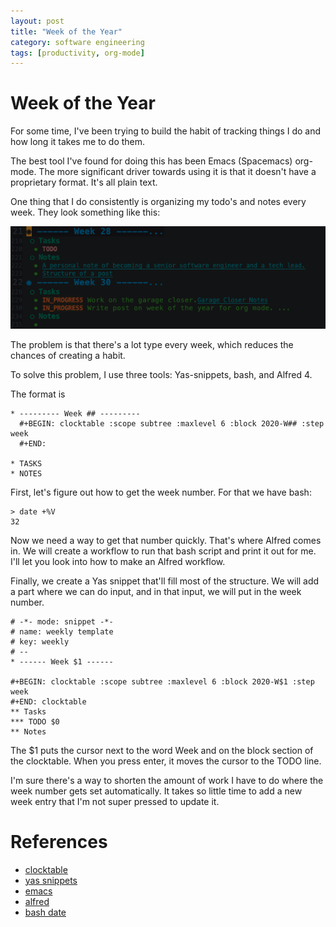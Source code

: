 ```yaml
---
layout: post
title: "Week of the Year"
category: software engineering
tags: [productivity, org-mode]
---
```


# Week of the Year

For some time, I've been trying to build the habit of tracking things I do and how long it takes me to do them.

The best tool I've found for doing this has been Emacs (Spacemacs) org-mode. The more significant driver towards using it is that it doesn't have a proprietary format. It's all plain text.

One thing that I do consistently is organizing my todo's and notes every week. They look something like this:

![week template example](/assets/images/week_template.png)

The problem is that there's a lot type every week, which reduces the chances of creating a habit.

To solve this problem, I use three tools: Yas-snippets, bash, and Alfred 4.

The format is

```
* --------- Week ## ---------   
  #+BEGIN: clocktable :scope subtree :maxlevel 6 :block 2020-W## :step week
  #+END:

* TASKS
* NOTES
```

First, let's figure out how to get the week number. For that we have bash:

```
> date +%V
32
```

Now we need a way to get that number quickly. That's where Alfred comes in. We will create a workflow to run that bash script and print it out for me. I'll let you look into how to make an Alfred workflow.

Finally, we create a Yas snippet that'll fill most of the structure. We will add a part where we can do input, and in that input, we will put in the week number.
 
 
```
# -*- mode: snippet -*-
# name: weekly template 
# key: weekly 
# --
* ------ Week $1 ------

#+BEGIN: clocktable :scope subtree :maxlevel 6 :block 2020-W$1 :step week
#+END: clocktable
** Tasks
*** TODO $0
** Notes
```
The $1 puts the cursor next to the word Week and on the block section of the clocktable. When you press enter, it moves the cursor to the TODO line.
 
I'm sure there's a way to shorten the amount of work I have to do where the week number gets set automatically. It takes so little time to add a new week entry that I'm not super pressed to update it.  
 
# References
 * [clocktable](https://orgmode.org/manual/The-clock-table.html)
 * [yas snippets](https://github.com/joaotavora/yasnippet)
 * [emacs](https://www.gnu.org/software/emacs/)
 * [alfred](https://www.alfredapp.com/)
 * [bash date](https://man7.org/linux/man-pages/man1/date.1.html)